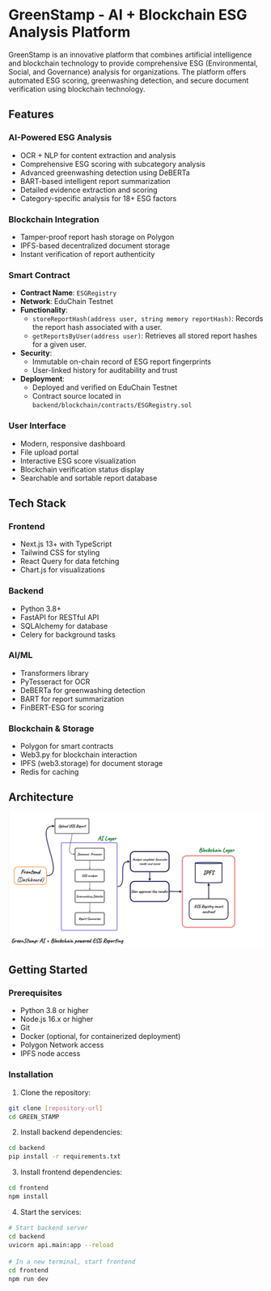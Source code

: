 # GreenStamp - AI + Blockchain ESG Analysis Platform

GreenStamp is an innovative platform that combines artificial intelligence and blockchain technology to provide comprehensive ESG (Environmental, Social, and Governance) analysis for organizations. The platform offers automated ESG scoring, greenwashing detection, and secure document verification using blockchain technology.

## Features

### AI-Powered ESG Analysis
- OCR + NLP for content extraction and analysis
- Comprehensive ESG scoring with subcategory analysis
- Advanced greenwashing detection using DeBERTa
- BART-based intelligent report summarization
- Detailed evidence extraction and scoring
- Category-specific analysis for 18+ ESG factors

### Blockchain Integration
- Tamper-proof report hash storage on Polygon
- IPFS-based decentralized document storage
- Instant verification of report authenticity

### Smart Contract
- **Contract Name**: `ESGRegistry`
- **Network**: EduChain Testnet
- **Functionality**:
  - `storeReportHash(address user, string memory reportHash)`: Records the report hash associated with a user.
  - `getReportsByUser(address user)`: Retrieves all stored report hashes for a given user.
- **Security**:
  - Immutable on-chain record of ESG report fingerprints
  - User-linked history for auditability and trust
- **Deployment**:
  - Deployed and verified on EduChain Testnet
  - Contract source located in `backend/blockchain/contracts/ESGRegistry.sol`

### User Interface
- Modern, responsive dashboard
- File upload portal
- Interactive ESG score visualization
- Blockchain verification status display
- Searchable and sortable report database

## Tech Stack

### Frontend
- Next.js 13+ with TypeScript
- Tailwind CSS for styling
- React Query for data fetching
- Chart.js for visualizations

### Backend
- Python 3.8+
- FastAPI for RESTful API
- SQLAlchemy for database
- Celery for background tasks

### AI/ML
- Transformers library
- PyTesseract for OCR
- DeBERTa for greenwashing detection
- BART for report summarization
- FinBERT-ESG for scoring

### Blockchain & Storage
- Polygon for smart contracts
- Web3.py for blockchain interaction
- IPFS (web3.storage) for document storage
- Redis for caching

## Architecture

![Alt text](Architecture.jpg)

## Getting Started

### Prerequisites

- Python 3.8 or higher
- Node.js 16.x or higher
- Git
- Docker (optional, for containerized deployment)
- Polygon Network access
- IPFS node access

### Installation

1. Clone the repository:
```bash
git clone [repository-url]
cd GREEN_STAMP
```

2. Install backend dependencies:

```bash
cd backend
pip install -r requirements.txt
```

3. Install frontend dependencies:

```bash
cd frontend
npm install
```

4. Start the services:

```bash
# Start backend server
cd backend
uvicorn api.main:app --reload

# In a new terminal, start frontend
cd frontend
npm run dev
```